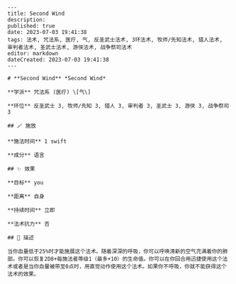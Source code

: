 
    ---
    title: Second Wind
    description: 
    published: true
    date: 2023-07-03 19:41:38
    tags: 法术, 咒法系, 医疗, 气, 反圣武士法术, 3环法术, 牧师/先知法术, 猎人法术, 审判者法术, 圣武士法术, 游侠法术, 战争祭司法术
    editor: markdown
    dateCreated: 2023-07-03 19:41:38
    ---

    # **Second Wind** *Second Wind*

    **学派** 咒法系 (医疗) \[气\] 

    **环位** 反圣武士 3, 牧师/先知 3, 猎人 3, 审判者 3, 圣武士 3, 游侠 3, 战争祭司 3

    ## 🪄 施放

    **施法时间** 1 swift

    **成分** 语言

    ## ✨ 效果 

    **目标** you 

    **距离** 自身  

    **持续时间** 立即 

    **法术抗力** 否

    ## 📖 描述

    当你血量低于25%时才能施展这个法术。随着深深的呼吸，你可以呼唤清新的空气充满着你的肺部。你可以恢复2D8+每施法者等级1（最多+10）的生命值。你可以在你回合用迅捷使用这个法术或者是当你血量被带至0点时，用直觉动作使用这个法术。如果你不呼吸，你就不能获得这个法术的效果。
    